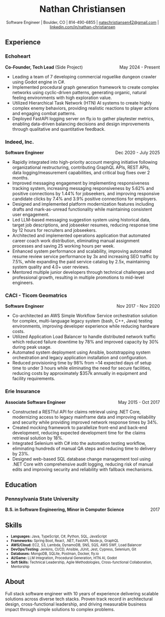 <div style="text-align: center;">

# Nathan Christiansen

</div>

<div style="text-align: center; font-size: 0.9em;">

Software Engineer | Boulder, CO | 814-490-6855 | natechristiansen42@gmail.com | [linkedin.com/in/nathan-christiansen](https://www.linkedin.com/in/nathan-christiansen)

</div>

## Experience

### Echoheart
<div style="display: flex; justify-content: space-between; align-items: center;">
<span><strong>Co-Founder, Tech Lead</strong> (Side Project)</span>
<span>May 2024 - Present</span>
</div>

* Leading a team of 7 developing commercial roguelike dungeon crawler using Godot engine in C#.
* Implemented procedural graph generation framework to create complex networks using cyclic-driven patterns, generating organic, natural feeling environments with high exploration value.
* Utilized Hierarchical Task Network (HTN) AI systems to create highly complex enemy behaviors, providing realistic reactions to player actions and engaging combat patterns.
* Deployed FastAPI logging server on fly.io to gather playtester metrics, enabling data-driven balancing decisions and design improvements through qualitative and quantitative feedback.

### Indeed, Inc.
<div style="display: flex; justify-content: space-between; align-items: center;">
<strong>Software Engineer</strong>
<span>Dec 2020 - July 2025</span>
</div>

* Rapidly integrated into high-priority account merging initiative following organizational restructuring, contributing GraphQL APIs, REST APIs, data logging/measurement capabilities, and critical bug fixes over 2 months.
* Improved messaging engagement by implementing responsiveness tracking system, increasing messaging responsiveness by 5.62% and positive connections by 1.44% for jobseekers, and improving responsive candidate clicks by 7.4% and 3.9% positive connections for employers.
* Designed and implemented platform modernization features including drafts and mark-as-unread functionality while maintaining consistent user engagement.
* Led LLM-based messaging suggestion system using historical data, target job descriptions, and jobseeker resumes, reducing response time by 12 hours for recruiters and jobseekers.
* Architected and implemented operations application that automated career coach work distribution, eliminating manual assignment processes and saving 25 working hours per week.
* Enhanced system performance and scalability, improving automated resume review service performance by 3x and increasing SEO traffic by 7.5%, while expanding the paid service catalog by 2.5x, maintaining system quality and 4.0+ user reviews.
* Mentored multiple junior developers through technical challenges and professional growth, resulting in multiple promotions to mid-level engineers.

<div style="page-break-before: always;"></div>

### CACI - Ticom Geomatrics
<div style="display: flex; justify-content: space-between; align-items: center;">
<strong>Software Engineer</strong>
<span>Nov 2017 - Nov 2020</span>
</div>

* Co-architected an AWS Simple Workflow Service orchestration solution for complex, multi-language legacy system (bash, C++, Java) testing environments, improving developer experience while reducing hardware costs.
* Utilized Application Load Balancer to handle distributed network traffic which reduced failure downtime by 78% and improved capacity by 30% during peak usage.
* Automated system deployment using Ansible, bootstrapping system orchestration and legacy application installation and configuration.
* Reduced provisioning time by 98% from ~14 expected days of setup time to under 3 hours while eliminating the need for secure facilities, reducing costs by approximately $357k annually in equipment and facility requirements.

### Erie Insurance
<div style="display: flex; justify-content: space-between; align-items: center;">
<strong>Associate Software Engineer</strong>
<span>May 2015 - Oct 2017</span>
</div>

* Constructed a RESTful API for claims retrieval using .NET Core, modernizing access to legacy mainframe data and improving reliability and security while providing improved network response times by 34%.
* Created mocking framework to parallelize front-end and back-end development, reducing expected development time for the claims retrieval solution by 18%.
* Integrated Selenium with C# into the automation testing workflow,  eliminating hundreds of manual QA steps and reducing time to delivery by 23%.
* Designed web-based SQL database change management tool using .NET Core with comprehensive audit logging, reducing risk of manual edits and improving security and reliability with fallback mechanisms.

## Education
### Pennsylvania State University
<div style="display: flex; justify-content: space-between; align-items: center;">
<strong>B.S. in Software Engineering, Minor in Computer Science</strong>
<span>2017</span>
</div>

## Skills
<div style="font-size: 0.8em;">

 - <strong>Languages:</strong> Java, TypeScript, C#, Python, SQL, JavaScript
 - <strong>Frameworks:</strong> Spring Boot, React, .NET, FastAPI, Node.js, GraphQL
 - <strong>AWS/Cloud:</strong> EC2, S3, Lambda, DynamoDB, SNS, SQS, AWS SWF, Load Balancer
 - <strong>DevOps/Testing:</strong> Jenkins, CI/CD, Ansible, JUnit, Jest, Cypress, Selenium, Git
 - <strong>Databases:</strong> MongoDB, SQLite, Postman, Docker, fly.io
 - <strong>AI/Game:</strong> LLM Integration, Procedural Generation, HTN AI, Godot
 - <strong>Soft Skills:</strong> Technical Leadership, Agile Methodologies, Cross-functional Collaboration, Mentorship

</div>

## About
Full stack software engineer with 10 years of experience delivering scalable solutions across diverse tech stacks. Proven track record in architectural design, cross-functional leadership, and driving measurable business impact through simple solutions to complex problems.